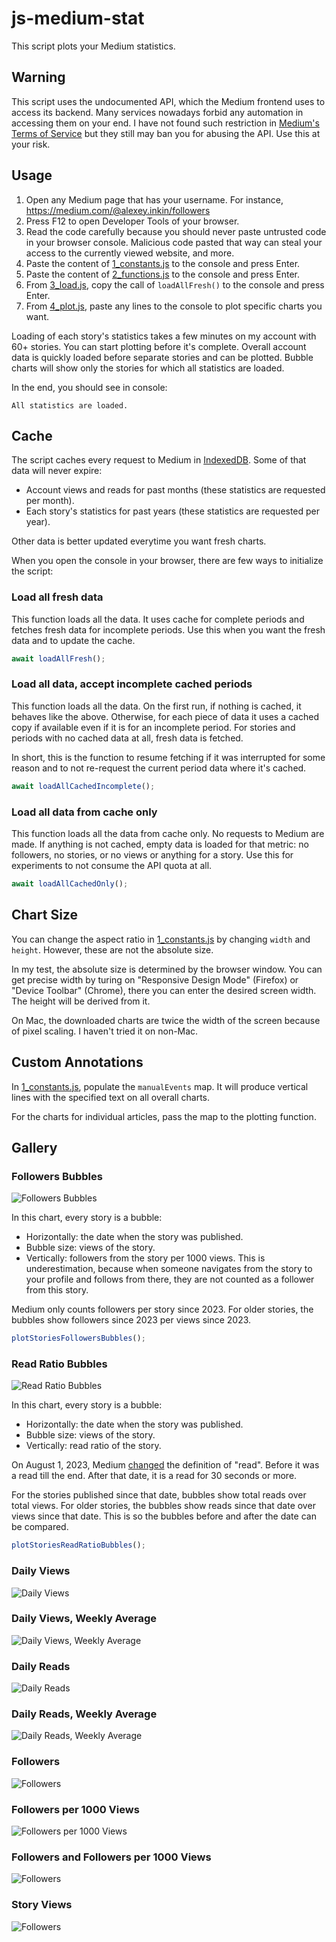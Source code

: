 # js-medium-stat

This script plots your Medium statistics.

## Warning

This script uses the undocumented API, which the Medium frontend uses to access its backend.
Many services nowadays forbid any automation in accessing them on your end.
I have not found such restriction in [Medium's Terms of Service](https://policy.medium.com/medium-terms-of-service-9db0094a1e0f)
but they still may ban you for abusing the API.
Use this at your risk.

## Usage

1. Open any Medium page that has your username. For instance, https://medium.com/@alexey.inkin/followers
2. Press F12 to open Developer Tools of your browser.
3. Read the code carefully because you should never paste untrusted code in your browser console.
   Malicious code pasted that way can steal your access to the currently viewed website, and more.
4. Paste the content of [1_constants.js](1_constants.js) to the console and press Enter.
5. Paste the content of [2_functions.js](2_functions.js) to the console and press Enter.
6. From [3_load.js](3_load.js), copy the call of `loadAllFresh()` to the console and press Enter.
7. From [4_plot.js](4_plot.js), paste any lines to the console to plot specific charts you want.

Loading of each story's statistics takes a few minutes on my account with 60+ stories.
You can start plotting before it's complete.
Overall account data is quickly loaded before separate stories and can be plotted.
Bubble charts will show only the stories for which all statistics are loaded.

In the end, you should see in console:

```
All statistics are loaded.
```

## Cache

The script caches every request to Medium in
[IndexedDB](https://developer.mozilla.org/en-US/docs/Web/API/IndexedDB_API).
Some of that data will never expire:

- Account views and reads for past months (these statistics are requested per month).
- Each story's statistics for past years (these statistics are requested per year).

Other data is better updated everytime you want fresh charts.

When you open the console in your browser, there are few ways to initialize the script:

### Load all fresh data

This function loads all the data.
It uses cache for complete periods and fetches fresh data for incomplete periods.
Use this when you want the fresh data and to update the cache.

```js
await loadAllFresh();
```

### Load all data, accept incomplete cached periods

This function loads all the data.
On the first run, if nothing is cached, it behaves like the above.
Otherwise, for each piece of data it uses a cached copy if available
even if it is for an incomplete period.
For stories and periods with no cached data at all, fresh data is fetched.

In short, this is the function to resume fetching if it was interrupted for some reason
and to not re-request the current period data where it's cached.

```js
await loadAllCachedIncomplete();
```

### Load all data from cache only

This function loads all the data from cache only. No requests to Medium are made.
If anything is not cached, empty data is loaded for that metric:
no followers, no stories, or no views or anything for a story.
Use this for experiments to not consume the API quota at all.

```js
await loadAllCachedOnly();
```

## Chart Size

You can change the aspect ratio in [1_constants.js](1_constants.js)
by changing `width` and `height`. However, these are not the absolute size.

In my test, the absolute size is determined by the browser window.
You can get precise width by turing on "Responsive Design Mode" (Firefox) or "Device Toolbar" (Chrome),
there you can enter the desired screen width. The height will be derived from it.

On Mac, the downloaded charts are twice the width of the screen because of pixel scaling.
I haven't tried it on non-Mac.

## Custom Annotations

In [1_constants.js](1_constants.js), populate the `manualEvents` map.
It will produce vertical lines with the specified text on all overall charts.

For the charts for individual articles, pass the map to the plotting function.

## Gallery

### Followers Bubbles

![Followers Bubbles](examples/followers_bubbles.png)

In this chart, every story is a bubble:

- Horizontally: the date when the story was published.
- Bubble size: views of the story.
- Vertically: followers from the story per 1000 views.
  This is underestimation, because when someone navigates from the story to your profile and follows from there,
  they are not counted as a follower from this story.

Medium only counts followers per story since 2023.
For older stories, the bubbles show followers since 2023 per views since 2023.

```js
plotStoriesFollowersBubbles();
```

### Read Ratio Bubbles

![Read Ratio Bubbles](examples/read_ratio_bubbles.png)

In this chart, every story is a bubble:
- Horizontally: the date when the story was published.
- Bubble size: views of the story.
- Vertically: read ratio of the story.

On August 1, 2023, Medium
[changed](https://medium.com/blog/new-partner-program-incentives-focus-on-high-quality-human-writing-7335f8557f6e)
the definition of "read".
Before it was a read till the end. After that date, it is a read for 30 seconds or more.

For the stories published since that date, bubbles show total reads over total views.
For older stories, the bubbles show reads since that date over views since that date.
This is so the bubbles before and after the date can be compared.

```js
plotStoriesReadRatioBubbles();
```

### Daily Views

![Daily Views](examples/views.png)

### Daily Views, Weekly Average

![Daily Views, Weekly Average](examples/views_wa.png)

### Daily Reads

![Daily Reads](examples/reads.png)

### Daily Reads, Weekly Average

![Daily Reads, Weekly Average](examples/reads_wa.png)

### Followers

![Followers](examples/followers.png)

### Followers per 1000 Views

![Followers per 1000 Views](examples/followers_per_view.png)

### Followers and Followers per 1000 Views

![Followers](examples/followers_and_per_view.png)

### Story Views

![Followers](examples/views_e13f88ea5461.png)
